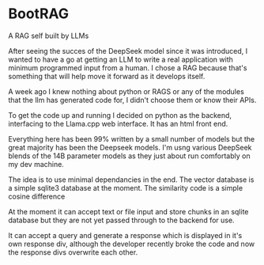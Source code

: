 # BootRAG
A RAG self built by LLMs

After seeing the succes of the DeepSeek model since it was introduced, I wanted to have a go at getting an LLM to write a real application with minimum programmed input from a human. I chose a RAG because that's something that will help move it forward as it develops itself.

A week ago I knew nothing about python or RAGS or any of the modules that the llm has generated code for, I didn't choose them or know their APIs.

To get the code up and running I decided on python as the backend, interfacing to the Llama.cpp web interface. It has an html front end.

Everything here has been 99% written by a small number of models but the great majority has been the Deepseek models. I'm usng various DeepSeek blends of the 14B parameter models as they just about run comfortably on my dev machine.

The idea is to use minimal dependancies in the end. The vector database is a simple sqlite3 database at the moment. The similarity code is a simple cosine difference

At the moment it can accept text or file input and store chunks in an sqlite database but they are not yet passed through to the backend for use.

It can accept a query and generate a response which is displayed in it's own response div, although the developer recently broke the code and now the response divs overwrite each other.


